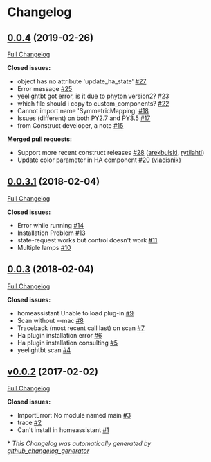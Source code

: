 # Changelog

## [0.0.4](https://github.com/rytilahti/python-yeelightbt/tree/0.0.4) (2019-02-26)

[Full Changelog](https://github.com/rytilahti/python-yeelightbt/compare/0.0.3.1...0.0.4)

**Closed issues:**

- object has no attribute  'update\_ha\_state' [\#27](https://github.com/rytilahti/python-yeelightbt/issues/27)
- Error message [\#25](https://github.com/rytilahti/python-yeelightbt/issues/25)
- yeelightbt got error, is it due to phyton version2? [\#23](https://github.com/rytilahti/python-yeelightbt/issues/23)
- which file should i copy to custom\_components? [\#22](https://github.com/rytilahti/python-yeelightbt/issues/22)
- Cannot import name 'SymmetricMapping' [\#18](https://github.com/rytilahti/python-yeelightbt/issues/18)
- Issues \(different\) on both PY2.7 and PY3.5 [\#17](https://github.com/rytilahti/python-yeelightbt/issues/17)
- from Construct developer, a note [\#15](https://github.com/rytilahti/python-yeelightbt/issues/15)

**Merged pull requests:**

- Support more recent construct releases [\#28](https://github.com/rytilahti/python-yeelightbt/pull/28) ([arekbulski](https://github.com/arekbulski), [rytilahti](https://github.com/rytilahti))
- Update color parameter in HA component [\#20](https://github.com/rytilahti/python-yeelightbt/pull/20) ([vladisnik](https://github.com/vladisnik))

## [0.0.3.1](https://github.com/rytilahti/python-yeelightbt/tree/0.0.3.1) (2018-02-04)

[Full Changelog](https://github.com/rytilahti/python-yeelightbt/compare/0.0.3...0.0.3.1)

**Closed issues:**

- Error while running [\#14](https://github.com/rytilahti/python-yeelightbt/issues/14)
- Installation Problem [\#13](https://github.com/rytilahti/python-yeelightbt/issues/13)
- state-request works but control doesn't work [\#11](https://github.com/rytilahti/python-yeelightbt/issues/11)
- Multiple lamps [\#10](https://github.com/rytilahti/python-yeelightbt/issues/10)

## [0.0.3](https://github.com/rytilahti/python-yeelightbt/tree/0.0.3) (2018-02-04)

[Full Changelog](https://github.com/rytilahti/python-yeelightbt/compare/v0.0.2...0.0.3)

**Closed issues:**

- homeassistant Unable to load plug-in [\#9](https://github.com/rytilahti/python-yeelightbt/issues/9)
- Scan without --mac [\#8](https://github.com/rytilahti/python-yeelightbt/issues/8)
- Traceback \(most recent call last\) on scan [\#7](https://github.com/rytilahti/python-yeelightbt/issues/7)
- Ha plugin installation error [\#6](https://github.com/rytilahti/python-yeelightbt/issues/6)
- Ha plugin installation consulting [\#5](https://github.com/rytilahti/python-yeelightbt/issues/5)
- yeelightbt scan [\#4](https://github.com/rytilahti/python-yeelightbt/issues/4)

## [v0.0.2](https://github.com/rytilahti/python-yeelightbt/tree/v0.0.2) (2017-02-02)

[Full Changelog](https://github.com/rytilahti/python-yeelightbt/compare/5e3f8e55143d55fe82d77793a5535157be34a564...v0.0.2)

**Closed issues:**

- ImportError: No module named main [\#3](https://github.com/rytilahti/python-yeelightbt/issues/3)
- trace  [\#2](https://github.com/rytilahti/python-yeelightbt/issues/2)
- Can't install in homeassistant [\#1](https://github.com/rytilahti/python-yeelightbt/issues/1)



\* *This Changelog was automatically generated by [github_changelog_generator](https://github.com/github-changelog-generator/github-changelog-generator)*
